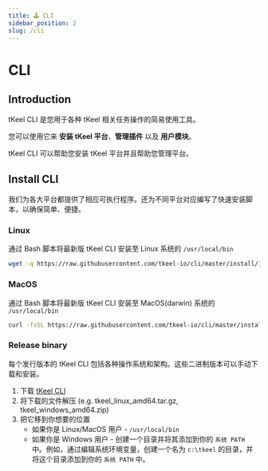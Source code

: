 ```yaml
---
title: 🕹️ CLI
sidebar_position: 2
slug: /cli
---
```

# CLI
## Introduction
tKeel CLI 是您用于各种 tKeel 相关任务操作的简易使用工具。

您可以使用它来 **安装 tKeel 平台**、**管理插件** 以及 **用户模块**。

tKeel CLI 可以帮助您安装 tKeel 平台并且帮助您管理平台。

## Install CLI
我们为各大平台都提供了相应可执行程序。还为不同平台对应编写了快速安装脚本，以确保简单、便捷。
### Linux
通过 Bash 脚本将最新版 tKeel CLI 安装至 Linux 系统的 `/usr/local/bin`
```bash
wget -q https://raw.githubusercontent.com/tkeel-io/cli/master/install/install.sh -O - | /bin/bash
```

### MacOS
通过 Bash 脚本将最新版 tKeel CLI 安装至 MacOS(darwin) 系统的 `/usr/local/bin`

```bash
curl -fsSL https://raw.githubusercontent.com/tkeel-io/cli/master/install/install.sh | /bin/bash
```

### Release binary
每个发行版本的 tKeel CLI 包括各种操作系统和架构。这些二进制版本可以手动下载和安装。

1. 下载 [tKeel CLI](https://github.com/tkeel-io/cli/releases)
2. 将下载的文件解压 (e.g. tkeel_linux_amd64.tar.gz, tkeel_windows_amd64.zip)
3. 把它移到你想要的位置
    * 如果你是 Linux/MacOS 用户 - `/usr/local/bin`
    * 如果你是 Windows 用户 - 创建一个目录并将其添加到你的 `系统 PATH `中。例如，通过编辑系统环境变量，创建一个名为 `c:\tkeel` 的目录，并将这个目录添加到你的 `系统 PATH` 中。
